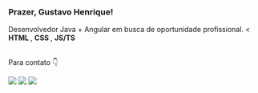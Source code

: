 <h3> Prazer, Gustavo Henrique! </h3>


Desenvolvedor Java + Angular em busca de oportunidade profissional. < <strong> HTML </strong> , <strong> CSS </strong> , <strong> JS/TS </strong>  
<br><p>Para contato 👇</p>



<div>
 <a href="https://instagram.com/gustavohenriquc" target="_blank"><img src="https://img.shields.io/badge/-Instagram-%23E4405F?style=for-the-badge&logo=instagram&logoColor=white" target="_blank"></a>
 <a href="https://twitter.com/gustavohenriquc" target="_blank"><img src="https://img.shields.io/badge/Twitter-1DA1F2?style=for-the-badge&logo=twitter&logoColor=white" target="_blank"></a>
 <a href = "mailto:contato.gustavohenriquecunha@gmail.com"><img src="https://img.shields.io/badge/-Gmail-%23333?style=for-the-badge&logo=gmail&logoColor=white" target="_blank"></a>
</div>
